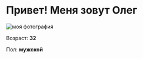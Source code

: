 # Привет! Меня зовут Олег

![моя фотография](https://encrypted-tbn0.gstatic.com/images?q=tbn:ANd9GcTESYKNyPSiov8n9xzmeORn3gtMVrdiwNT78A&usqp=CAU)

Возраст: **32**

Пол: **мужской**
